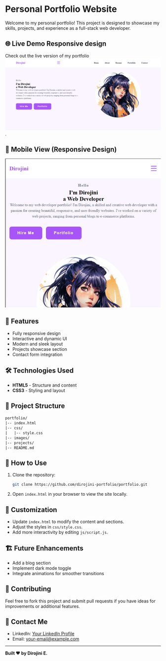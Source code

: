 # Personal Portfolio Website

Welcome to my personal portfolio! This project is designed to showcase my skills, projects, and experience as a full-stack web developer.

## 🌐 Live Demo Responsive design
Check out the live version of my portfolio ![here](https://github.com/Dirojini/portofolio-website-/blob/db77859e4a04cefa413b40021a5780e32965bf0a/Screenshot%202024-12-24%20103150.png).

## 📸 Mobile View (Responsive Design)
![Portfolio Preview](https://github.com/Dirojini/portofolio-website-/blob/b9fc4e3da57eac8b271a24002421560c8b012e72/Screenshot%202024-12-24%20103213.png)

## 🚀 Features
- Fully responsive design
- Interactive and dynamic UI
- Modern and sleek layout
- Projects showcase section
- Contact form integration

## 🛠️ Technologies Used
- **HTML5** - Structure and content
- **CSS3** - Styling and layout



## 📂 Project Structure
```
portfolio/
|-- index.html
|-- css/
|   |-- style.css
|-- images/
|-- projects/
|-- README.md
```

## 📜 How to Use
1. Clone the repository:
   ```bash
   git clone https://github.com/dirojini-portfolio/portfolio.git
   ```
2. Open `index.html` in your browser to view the site locally.

## 🎨 Customization
- Update `index.html` to modify the content and sections.
- Adjust the styles in `css/style.css`.
- Add more interactivity by editing `js/script.js`.

## 🏗️ Future Enhancements
- Add a blog section
- Implement dark mode toggle
- Integrate animations for smoother transitions

## 🤝 Contributing
Feel free to fork this project and submit pull requests if you have ideas for improvements or additional features.

## 📧 Contact Me
- LinkedIn: [Your LinkedIn Profile](https://www.linkedin.com/in/dirojini-elankeswaran/)
- Email: your-email@example.com

---
**Built  ❤️ by Dirojini E.**

